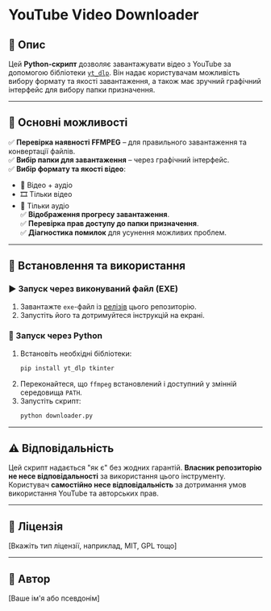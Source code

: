 # YouTube Video Downloader

## 📝 Опис
Цей **Python-скрипт** дозволяє завантажувати відео з YouTube за допомогою бібліотеки [`yt_dlp`](https://github.com/yt-dlp/yt-dlp). Він надає користувачам можливість вибору формату та якості завантаження, а також має зручний графічний інтерфейс для вибору папки призначення.

---

## 🚀 Основні можливості
✅ **Перевірка наявності FFMPEG** – для правильного завантаження та конвертації файлів.  
✅ **Вибір папки для завантаження** – через графічний інтерфейс.  
✅ **Вибір формату та якості відео**:
- 🎥 Відео + аудіо
- 🎞️ Тільки відео
- 🎵 Тільки аудіо  
✅ **Відображення прогресу завантаження**.  
✅ **Перевірка прав доступу до папки призначення**.  
✅ **Діагностика помилок** для усунення можливих проблем.  

---

## 🔧 Встановлення та використання

### ▶️ Запуск через виконуваний файл (EXE)
1. Завантажте `exe`-файл із [релізів](https://github.com/your-repo/releases) цього репозиторію.
2. Запустіть його та дотримуйтеся інструкцій на екрані.

### 🐍 Запуск через Python
1. Встановіть необхідні бібліотеки:
   ```sh
   pip install yt_dlp tkinter
   ```
2. Переконайтеся, що `ffmpeg` встановлений і доступний у змінній середовища `PATH`.
3. Запустіть скрипт:
   ```sh
   python downloader.py
   ```

---

## ⚠️ Відповідальність
Цей скрипт надається "як є" без жодних гарантій. **Власник репозиторію не несе відповідальності** за використання цього інструменту. Користувач **самостійно несе відповідальність** за дотримання умов використання YouTube та авторських прав.

---

## 📜 Ліцензія
[Вкажіть тип ліцензії, наприклад, MIT, GPL тощо]

---

## 👤 Автор
[Ваше ім'я або псевдонім]

